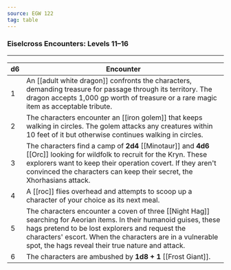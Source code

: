 ```yaml
---
source: EGW 122
tag: table
---
```


### Eiselcross Encounters: Levels 11–16
---
|d6|Encounter|
|----|------------|
|1|An [[adult white dragon]] confronts the characters, demanding treasure for passage through its territory. The dragon accepts 1,000 gp worth of treasure or a rare magic item as acceptable tribute.|
|2|The characters encounter an [[iron golem]] that keeps walking in circles. The golem attacks any creatures within 10 feet of it but otherwise continues walking in circles.|
|3|The characters find a camp of **2d4** [[Minotaur]] and **4d6** [[Orc]] looking for wildfolk to recruit for the Kryn. These explorers want to keep their operation covert. If they aren't convinced the characters can keep their secret, the Xhorhasians attack.|
|4|A [[roc]] flies overhead and attempts to scoop up a character of your choice as its next meal.|
|5|The characters encounter a coven of three [[Night Hag]] searching for Aeorian items. In their humanoid guises, these hags pretend to be lost explorers and request the characters' escort. When the characters are in a vulnerable spot, the hags reveal their true nature and attack.|
|6|The characters are ambushed by **1d8 + 1** [[Frost Giant]].|
